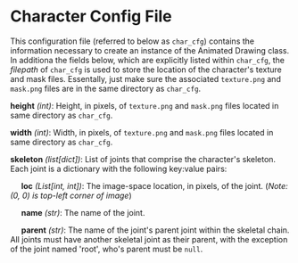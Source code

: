 # Character Config File

This configuration file (referred to below as `char_cfg`) contains the information necessary to create an instance of the Animated Drawing class. In additiona the fields below, which are explicitly listed within `char_cfg`, the <em>filepath</em> of `char_cfg` is used to store the location of the character's texture and mask files. Essentally, just make sure the associated `texture.png` and `mask.png` files are in the same directory as `char_cfg`.

<b>height</b> <em>(int)</em>:
Height, in pixels, of `texture.png` and `mask.png` files located in same directory as `char_cfg`.

<b>width</b> <em>(int)</em>:
Width, in pixels, of `texture.png` and `mask.png` files located in same directory as `char_cfg`.

<b>skeleton</b> <em>(list[dict])</em>: List of joints that comprise the character's skeleton. Each joint is a dictionary with the following key:value pairs:

&nbsp;&nbsp;&nbsp;&nbsp; <b>loc</b> <em>(List[int, int])</em>:
The image-space location, in pixels, of the joint. (<em>Note: (0, 0) is top-left corner of image</em>)

&nbsp;&nbsp;&nbsp;&nbsp; <b>name</b> <em>(str)</em>:
The name of the joint.

&nbsp;&nbsp;&nbsp;&nbsp; <b>parent</b> <em>(str)</em>:
The name of the joint's parent joint within the skeletal chain. All joints must have another skeletal joint as their parent, with the exception of the joint named 'root', who's parent must be `null`.

